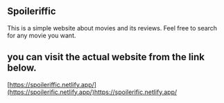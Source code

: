 ## Spoileriffic
This is a simple website about movies and its reviews.
Feel free to search for any movie you want.

## you can visit the actual website from the link below.
[https://spoileriffic.netlify.app/](https://spoilerific.netlify.app/)https://spoilerific.netlify.app/
